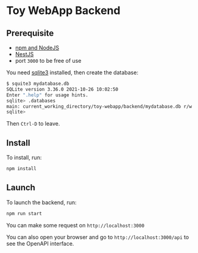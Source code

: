 # Toy WebApp Backend

## Prerequisite

- [npm and NodeJS](https://docs.npmjs.com/downloading-and-installing-node-js-and-npm)
- [NestJS](https://docs.nestjs.com/)
- port `3000` to be free of use

You need [sqlite3](https://www.sqlite.org/index.html) installed, then create the database:

```sh
$ squite3 mydatabase.db
SQLite version 3.36.0 2021-10-26 10:02:50
Enter ".help" for usage hints.
sqlite> .databases
main: current_working_directory/toy-webapp/backend/mydatabase.db r/w
sqlite> 
```

Then `Ctrl-D` to leave.

## Install

To install, run:

```sh
npm install
```

## Launch

To launch the backend, run:

```sh
npm run start
```

You can make some request on `http://localhost:3000`

You can also open your browser and go to `http://localhost:3000/api` to see the OpenAPI interface.
